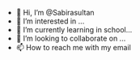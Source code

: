 - 👋 Hi, I’m @Sabirasultan
- 👀 I’m interested in ...
- 🌱 I’m currently learning in school...
- 💞️ I’m looking to collaborate on ...
- 📫 How to reach me with my email

<!---
Sabirasultan/Sabirasultan is a ✨ special ✨ repository because its `README.md` (this file) appears on your GitHub profile.
You can click the Preview link to take a look at your changes.
--->
